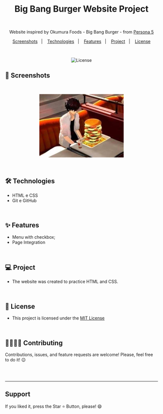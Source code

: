 
<h1 align="center"> Big Bang Burger Website Project </h1> 

<br>

<p align="center">Website inspired by Okumura Foods - Big Bang Burger - from <a href="https://www.atlus.com/persona5/home.html">Persona 5 </a>

<p align="center">  
  <a href="#-screenshots">Screenshots</a>&nbsp;&nbsp;&nbsp;|&nbsp;&nbsp;&nbsp;
  <a href="#-technologies">Technologies</a>&nbsp;&nbsp;&nbsp;|&nbsp;&nbsp;&nbsp;
  <a href="#-features">Features</a>&nbsp;&nbsp;&nbsp;|&nbsp;&nbsp;&nbsp;
  <a href="#-project">Project</a>&nbsp;&nbsp;&nbsp;|&nbsp;&nbsp;&nbsp;
  <a href="#-license">License</a>  
</p>

<br>

<p align="center">
  <img alt="License" src="https://img.shields.io/static/v1?label=license&message=MIT&color=c920c9&labelColor=000000">
</p>

## 📸 Screenshots

<br>

<p align="center">
  <img alt="Joker at Big Bang Burger" src="./img/joker-eating.PNG" width="55%">
</p>

<br>


## 🛠 Technologies

- HTML e CSS
- Git e GitHub

<br>

## ✨ Features

- Menu with checkbox;
- Page Integration
  
<br>

## 💻 Project

- The website was created to practice HTML and CSS.

<br>

## 📜 License

* This project is licensed under the [MIT License](https://choosealicense.com/licenses/mit/)

<br>

## 🫱🏻‍🫲🏻 Contributing
<p> Contributions, issues, and feature requests are welcome! Please, feel free to do it! 😉 </p>

<br>

<br>
<hr>
<h2> Support </h2>
<p> If you liked it, press the Star ⭐ Button, please! 😄 </p>
